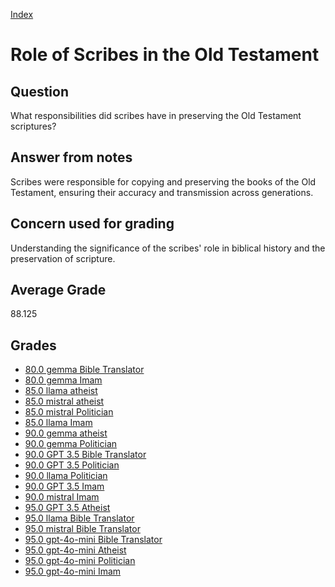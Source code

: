 
[Index](../../index.md)
# Role of Scribes in the Old Testament
## Question
What responsibilities did scribes have in preserving the Old Testament scriptures?

## Answer from notes
Scribes were responsible for copying and preserving the books of the Old Testament, ensuring their accuracy and transmission across generations.

## Concern used for grading
Understanding the significance of the scribes' role in biblical history and the preservation of scripture.

## Average Grade
88.125

## Grades
 * [80.0 gemma Bible Translator](../answers/gemma_Bible_Translator/Role_of_Scribes_in_the_Old_Testament.md)
 * [80.0 gemma Imam](../answers/gemma_Imam/Role_of_Scribes_in_the_Old_Testament.md)
 * [85.0 llama atheist](../answers/llama_atheist/Role_of_Scribes_in_the_Old_Testament.md)
 * [85.0 mistral atheist](../answers/mistral_atheist/Role_of_Scribes_in_the_Old_Testament.md)
 * [85.0 mistral Politician](../answers/mistral_Politician/Role_of_Scribes_in_the_Old_Testament.md)
 * [85.0 llama Imam](../answers/llama_Imam/Role_of_Scribes_in_the_Old_Testament.md)
 * [90.0 gemma atheist](../answers/gemma_atheist/Role_of_Scribes_in_the_Old_Testament.md)
 * [90.0 gemma Politician](../answers/gemma_Politician/Role_of_Scribes_in_the_Old_Testament.md)
 * [90.0 GPT 3.5 Bible Translator](../answers/GPT_3.5_Bible_Translator/Role_of_Scribes_in_the_Old_Testament.md)
 * [90.0 GPT 3.5 Politician](../answers/GPT_3.5_Politician/Role_of_Scribes_in_the_Old_Testament.md)
 * [90.0 llama Politician](../answers/llama_Politician/Role_of_Scribes_in_the_Old_Testament.md)
 * [90.0 GPT 3.5 Imam](../answers/GPT_3.5_Imam/Role_of_Scribes_in_the_Old_Testament.md)
 * [90.0 mistral Imam](../answers/mistral_Imam/Role_of_Scribes_in_the_Old_Testament.md)
 * [95.0 GPT 3.5 Atheist](../answers/GPT_3.5_Atheist/Role_of_Scribes_in_the_Old_Testament.md)
 * [95.0 llama Bible Translator](../answers/llama_Bible_Translator/Role_of_Scribes_in_the_Old_Testament.md)
 * [95.0 mistral Bible Translator](../answers/mistral_Bible_Translator/Role_of_Scribes_in_the_Old_Testament.md)
 * [95.0 gpt-4o-mini Bible Translator](../answers/gpt-4o-mini_Bible_Translator/Role_of_Scribes_in_the_Old_Testament.md)
 * [95.0 gpt-4o-mini Atheist](../answers/gpt-4o-mini_Atheist/Role_of_Scribes_in_the_Old_Testament.md)
 * [95.0 gpt-4o-mini Politician](../answers/gpt-4o-mini_Politician/Role_of_Scribes_in_the_Old_Testament.md)
 * [95.0 gpt-4o-mini Imam](../answers/gpt-4o-mini_Imam/Role_of_Scribes_in_the_Old_Testament.md)
